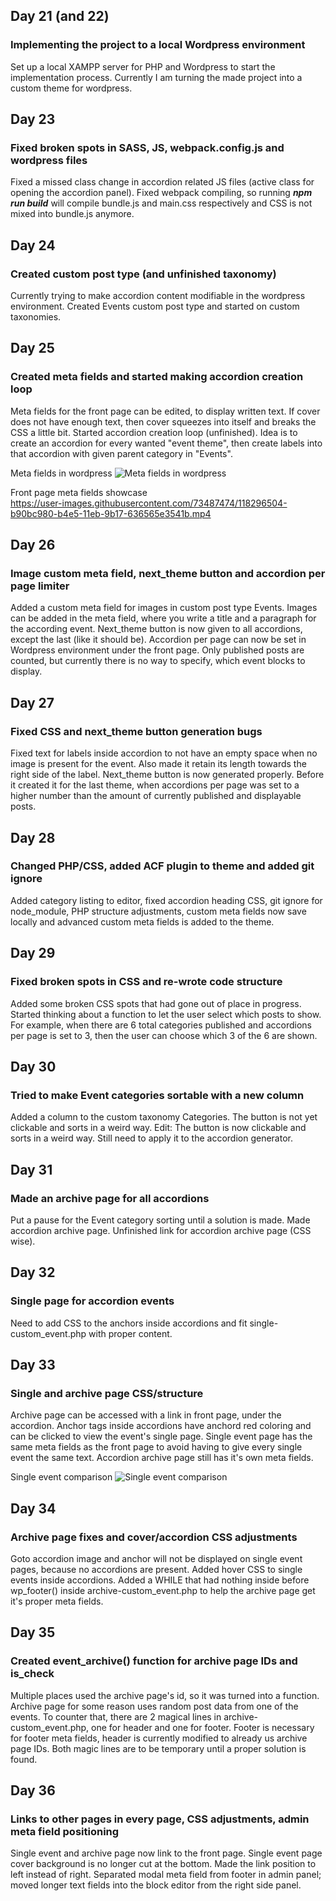 ## Day 21 (and 22)

### Implementing the project to a local Wordpress environment

Set up a local XAMPP server for PHP and Wordpress to start the implementation process. Currently I am turning the made project into a custom theme for wordpress.

## Day 23

### Fixed broken spots in SASS, JS, webpack.config.js and wordpress files

Fixed a missed class change in accordion related JS files (active class for opening the accordion panel). Fixed webpack compiling, so running ***npm run build*** will compile bundle.js and main.css respectively and CSS is not mixed into bundle.js anymore.

## Day 24

### Created custom post type (and unfinished taxonomy)

Currently trying to make accordion content modifiable in the wordpress environment. Created Events custom post type and started on custom taxonomies.

## Day 25

### Created meta fields and started making accordion creation loop

Meta fields for the front page can be edited, to display written text. If cover does not have enough text, then cover squeezes into itself and breaks the CSS a little bit.
Started accordion creation loop (unfinished). Idea is to create an accordion for every wanted "event theme", then create labels into that accordion with given parent category in "Events".

Meta fields in wordpress
![Meta fields in wordpress](https://i.imgur.com/ZFCLR9m.png)

Front page meta fields showcase  
https://user-images.githubusercontent.com/73487474/118296504-b90bc980-b4e5-11eb-9b17-636565e3541b.mp4

## Day 26

### Image custom meta field, next_theme button and accordion per page limiter

Added a custom meta field for images in custom post type Events. Images can be added in the meta field, where you write a title and a paragraph for the according event.
Next_theme button is now given to all accordions, except the last (like it should be).
Accordion per page can now be set in Wordpress environment under the front page. Only published posts are counted, but currently there is no way to specify, which event blocks to display.

## Day 27

### Fixed CSS and next_theme button generation bugs

Fixed text for labels inside accordion to not have an empty space when no image is present for the event. Also made it retain its length towards the right side of the label.
Next_theme button is now generated properly. Before it created it for the last theme, when accordions per page was set to a higher number than the amount of currently published and displayable posts.

## Day 28

### Changed PHP/CSS, added ACF plugin to theme and added git ignore

Added category listing to editor, fixed accordion heading CSS, git ignore for node_module, PHP structure adjustments, custom meta fields now save locally and advanced custom meta fields is added to the theme.

## Day 29

### Fixed broken spots in CSS and re-wrote code structure

Added some broken CSS spots that had gone out of place in progress. Started thinking about a function to let the user select which posts to show. For example, when there are 6 total categories published and accordions per page is set to 3, then the user can choose which 3 of the 6 are shown.

## Day 30

### Tried to make Event categories sortable with a new column

Added a column to the custom taxonomy Categories. The button is not yet clickable and sorts in a weird way.
Edit: The button is now clickable and sorts in a weird way. Still need to apply it to the accordion generator.

## Day 31

### Made an archive page for all accordions

Put a pause for the Event category sorting until a solution is made. Made accordion archive page. Unfinished link for accordion archive page (CSS wise).

## Day 32

### Single page for accordion events

Need to add CSS to the anchors inside accordions and fit single-custom_event.php with proper content.

## Day 33

### Single and archive page CSS/structure

Archive page can be accessed with a link in front page, under the accordion.
Anchor tags inside accordions have anchord red coloring and can be clicked to view the event's single page. Single event page has the same meta fields as the front page to avoid having to give every single event the same text. Accordion archive page still has it's own meta fields.

Single event comparison
![Single event comparison](https://i.imgur.com/wzn5uvH.png)

## Day 34

### Archive page fixes and cover/accordion CSS adjustments

Goto accordion image and anchor will not be displayed on single event pages, because no accordions are present. 
Added hover CSS to single events inside accordions.
Added a WHILE that had nothing inside before wp_footer() inside archive-custom_event.php to help the archive page get it's proper meta fields.

## Day 35

### Created event_archive() function for archive page IDs and is_check

Multiple places used the archive page's id, so it was turned into a function. Archive page for some reason uses random post data from one of the events. To counter that, there are 2 magical lines in archive-custom_event.php, one for header and one for footer. Footer is necessary for footer meta fields, header is currently modified to already us archive page IDs. Both magic lines are to be temporary until a proper solution is found.

## Day 36

### Links to other pages in every page, CSS adjustments, admin meta field positioning

Single event and archive page now link to the front page. Single event page cover background is no longer cut at the bottom. Made the link position to left instead of right. Separated modal meta field from footer in admin panel; moved longer text fields into the block editor from the right side panel.